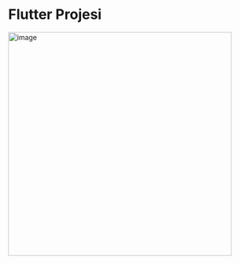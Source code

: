 # Flutter Projesi

<img width="454" alt="image" src="https://github.com/user-attachments/assets/f3a59e0e-792d-433c-aa56-9da8b1f91454" />
